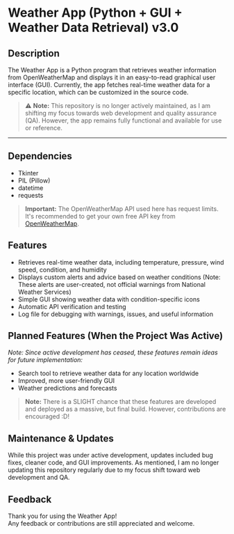 # Weather App (Python + GUI + Weather Data Retrieval) v3.0

## Description

The Weather App is a Python program that retrieves weather information from OpenWeatherMap and displays it in an easy-to-read graphical user interface (GUI). Currently, the app fetches real-time weather data for a specific location, which can be customized in the source code.

> ⚠️ **Note:** This repository is no longer actively maintained, as I am shifting my focus towards web development and quality assurance (QA). However, the app remains fully functional and available for use or reference.

---

## Dependencies

- Tkinter  
- PIL (Pillow)  
- datetime  
- requests  

> **Important:** The OpenWeatherMap API used here has request limits. It's recommended to get your own free API key from [OpenWeatherMap](https://openweathermap.org/api).


## Features

- Retrieves real-time weather data, including temperature, pressure, wind speed, condition, and humidity  
- Displays custom alerts and advice based on weather conditions (Note: These alerts are user-created, not official warnings from National Weather Services)  
- Simple GUI showing weather data with condition-specific icons  
- Automatic API verification and testing  
- Log file for debugging with warnings, issues, and useful information  

## Planned Features (When the Project Was Active)

*Note: Since active development has ceased, these features remain ideas for future implementation:*

- Search tool to retrieve weather data for any location worldwide  
- Improved, more user-friendly GUI  
- Weather predictions and forecasts  

> **Note:** There is a SLIGHT chance that these features are developed and deployed as a massive, but final build. However, contributions are encouraged :D!

## Maintenance & Updates

While this project was under active development, updates included bug fixes, cleaner code, and GUI improvements. As mentioned, I am no longer updating this repository regularly due to my focus shift toward web development and QA.  

## Feedback

Thank you for using the Weather App!  
Any feedback or contributions are still appreciated and welcome.
